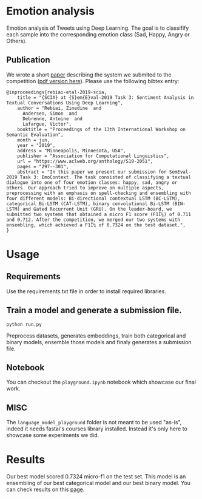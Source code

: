 # Emotion analysis
Emotion analysis of Tweets using Deep Learning. The goal is to classifify each sample into the corresponding emotion class (Sad, Happy, Angry or Others).

## Publication
We wrote a short [paper](https://aclanthology.org/S19-2051/) describing the system we submited to the competition ([pdf version here](https://aclanthology.org/S19-2051.pdf)). Please use the following bibtex entry:
```
@inproceedings{rebiai-etal-2019-scia,
    title = "{SCIA} at {S}em{E}val-2019 Task 3: Sentiment Analysis in Textual Conversations Using Deep Learning",
    author = "Rebiai, Zinedine  and
      Andersen, Simon  and
      Debrenne, Antoine  and
      Lafargue, Victor",
    booktitle = "Proceedings of the 13th International Workshop on Semantic Evaluation",
    month = jun,
    year = "2019",
    address = "Minneapolis, Minnesota, USA",
    publisher = "Association for Computational Linguistics",
    url = "https://www.aclweb.org/anthology/S19-2051",
    pages = "297--301",
    abstract = "In this paper we present our submission for SemEval-2019 Task 3: EmoContext. The task consisted of classifying a textual dialogue into one of four emotion classes: happy, sad, angry or others. Our approach tried to improve on multiple aspects, preprocessing with an emphasis on spell-checking and ensembling with four different models: Bi-directional contextual LSTM (BC-LSTM), categorical Bi-LSTM (CAT-LSTM), binary convolutional Bi-LSTM (BIN-LSTM) and Gated Recurrent Unit (GRU). On the leader-board, we submitted two systems that obtained a micro F1 score (F1Î¼) of 0.711 and 0.712. After the competition, we merged our two systems with ensembling, which achieved a F1Î¼ of 0.7324 on the test dataset.",
}
```

# Usage
## Requirements
Use the requirements.txt file in order to install required libraries.

## Train a model and generate a submission file.
```
python run.py
```
Preprocess datasets, generates embeddings, train both categorical and binary models, ensemble those models and finaly generates a submission file.

## Notebook
You can checkout the `playground.ipynb` notebook which showcase our final work.

## MISC
The `language_model_playground` folder is not meant to be used "as-is", indeed it needs fastai's courses library installed. Instead it's only here to showcase some experiments we did.

# Results
Our best model scored 0.7324 micro-f1 on the test set. This model is an ensembling of our best categorical model and our best binary model. You can check results on this [page](https://competitions.codalab.org/competitions/19790#results).


